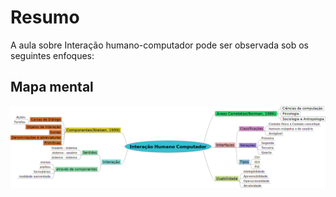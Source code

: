 # Resumo

A aula sobre Interação humano-computador pode ser observada sob os seguintes enfoques:

## Mapa mental

![Mapa mental da aula](../../../../../images/ge3_1.png)
